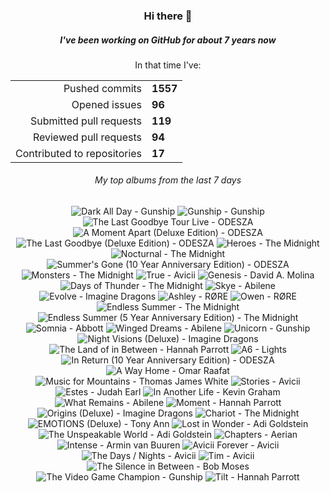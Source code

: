 <div align="center">
  <h3>Hi there 👋</h3>
  <h5>I've been working on GitHub for about 7 years now</h5>
  <p>In that time I've:</p>
  <table>
    <tr>
      <td align="right">Pushed commits</td>
      <td><strong>1557</strong></td>
    </tr>
    <tr>
      <td align="right">Opened issues</td>
      <td><strong>96</strong></td>
    </tr>
    <tr>
      <td align="right">Submitted pull requests</td>
      <td><strong>119</strong></td>
    </tr>
    <tr>
      <td align="right">Reviewed pull requests</td>
      <td><strong>94</strong></td>
    </tr>
    <tr>
      <td align="right">Contributed to repositories</td>
      <td><strong>17</strong></td>
    </tr>
  </table>

</div>
<!-- [![GitHub Streak](https://streak-stats.demolab.com?user=darynwhite&theme=dark&hide_border=true&date_format=%5BY.%5Dn.j&background=45%2C192ED0%2C000000)](https://git.io/streak-stats) -->

<div align="center">
  <h6>My top albums from the last 7 days</h6>
</div>


<!-- lastfm -->
<p align="center"><img src="https://lastfm.freetls.fastly.net/i/u/64s/c2402f6c2f3b47ab134051c80ed6f480.jpg" title="Dark All Day - Gunship"> <img src="https://lastfm.freetls.fastly.net/i/u/64s/99947e68c0f44af76f1559af8734afd0.jpg" title="Gunship - Gunship"> <img src="https://lastfm.freetls.fastly.net/i/u/64s/c9add86eac5aa56f7e36f916e4095380.gif" title="The Last Goodbye Tour Live - ODESZA"> <img src="https://lastfm.freetls.fastly.net/i/u/64s/3a732f7dd6ddc9f50e84c97875b6192c.jpg" title="A Moment Apart (Deluxe Edition) - ODESZA"> <img src="https://lastfm.freetls.fastly.net/i/u/64s/7ade51bd6cd0175a05549e68a04bea54.jpg" title="The Last Goodbye (Deluxe Edition) - ODESZA"> <img src="https://lastfm.freetls.fastly.net/i/u/64s/5526cfe62a8b32bc1cbcde8460e82784.jpg" title="Heroes - The Midnight"> <img src="https://lastfm.freetls.fastly.net/i/u/64s/11f907bafcbdb99b99a175761f9566cd.jpg" title="Nocturnal - The Midnight"> <img src="https://lastfm.freetls.fastly.net/i/u/64s/a8816946dc53e5400bda5c0bb1ee487a.jpg" title="Summer's Gone (10 Year Anniversary Edition) - ODESZA"> <img src="https://lastfm.freetls.fastly.net/i/u/64s/38cd7d135051d0759da0199810273027.jpg" title="Monsters - The Midnight"> <img src="https://lastfm.freetls.fastly.net/i/u/64s/f54f3b6ef26445a5bbb8a72f0f7830bd.png" title="True - Avicii"> <img src="https://lastfm.freetls.fastly.net/i/u/64s/c0c12ac9f2afc4ac0a8924b9ac1a6c72.jpg" title="Genesis - David A. Molina"> <img src="https://lastfm.freetls.fastly.net/i/u/64s/b853fde2d4783803ce144d1c1b4ae87e.jpg" title="Days of Thunder - The Midnight"> <img src="https://lastfm.freetls.fastly.net/i/u/64s/b32f0d69a9f0ee06d441a02daff65569.jpg" title="Skye - Abilene"> <img src="https://lastfm.freetls.fastly.net/i/u/64s/8c77e9f509c4dd3bca8d3ac6b5344ce5.png" title="Evolve - Imagine Dragons"> <img src="https://lastfm.freetls.fastly.net/i/u/64s/0605ac94ee875e46631c7d33fed07bb7.jpg" title="Ashley - RØRE"> <img src="https://lastfm.freetls.fastly.net/i/u/64s/52a7cfefbb075f71860ad604a282d1de.jpg" title="Owen - RØRE"> <img src="https://lastfm.freetls.fastly.net/i/u/64s/7c804b2219fb1978fd44013c9bfa5e24.jpg" title="Endless Summer - The Midnight"> <img src="https://lastfm.freetls.fastly.net/i/u/64s/2f4a947ad91af4cca347fd5822488a22.jpg" title="Endless Summer (5 Year Anniversary Edition) - The Midnight"> <img src="https://lastfm.freetls.fastly.net/i/u/64s/a7403c29da998233a0ce507bf321862b.jpg" title="Somnia - Abbott"> <img src="https://lastfm.freetls.fastly.net/i/u/64s/63e9b188c786835f816db3924a4e9308.jpg" title="Winged Dreams - Abilene"> <img src="https://lastfm.freetls.fastly.net/i/u/64s/d8c69121d829c66b65e6003a5d4415f8.jpg" title="Unicorn - Gunship"> <img src="https://lastfm.freetls.fastly.net/i/u/64s/ca8770d5ef7f08ffda7e5daa6d8b308e.jpg" title="Night Visions (Deluxe) - Imagine Dragons"> <img src="https://lastfm.freetls.fastly.net/i/u/64s/c93902899b5f5d89a17dacedb752709d.jpg" title="The Land of in Between - Hannah Parrott"> <img src="https://lastfm.freetls.fastly.net/i/u/64s/9c019286f3282154a84d5f149e2b938c.jpg" title="A6 - Lights"> <img src="https://lastfm.freetls.fastly.net/i/u/64s/d4ae381d45f9fc9ac7e687e33178a93b.jpg" title="In Return (10 Year Anniversary Edition) - ODESZA"> <img src="https://lastfm.freetls.fastly.net/i/u/64s/9de1a08a9d1da269d71fcec90b7769b8.jpg" title="A Way Home - Omar Raafat"> <img src="https://lastfm.freetls.fastly.net/i/u/64s/7a4535e88a384512c5e8fdda28245485.jpg" title="Music for Mountains - Thomas James White"> <img src="https://lastfm.freetls.fastly.net/i/u/64s/7e11890eb230518924d132ee1e31ec37.jpg" title="Stories - Avicii"> <img src="https://lastfm.freetls.fastly.net/i/u/64s/dcd595c00fa7122ec3e8cfcbcca71933.jpg" title="Estes - Judah Earl"> <img src="https://lastfm.freetls.fastly.net/i/u/64s/cf5dfd0844f086798d1c8a8a69aabe7a.png" title="In Another Life - Kevin Graham"> <img src="https://lastfm.freetls.fastly.net/i/u/64s/b4972f03656762528c4e9e0b1e27198c.jpg" title="What Remains - Abilene"> <img src="https://lastfm.freetls.fastly.net/i/u/64s/69df71be035ed6cc3467b13cc6b1a432.jpg" title="Moment - Hannah Parrott"> <img src="https://lastfm.freetls.fastly.net/i/u/64s/22fae11f52714165e3efeca3c14084ea.jpg" title="Origins (Deluxe) - Imagine Dragons"> <img src="https://lastfm.freetls.fastly.net/i/u/64s/aa5ef386753479a08f3d7a50da317adf.jpg" title="Chariot - The Midnight"> <img src="https://lastfm.freetls.fastly.net/i/u/64s/9b4191f60d3cce292c8b51ae00a0919f.jpg" title="EMOTIONS (Deluxe) - Tony Ann"> <img src="https://lastfm.freetls.fastly.net/i/u/64s/affc4b1bc1375ec8ccd1394858846e29.png" title="Lost in Wonder - Adi Goldstein"> <img src="https://lastfm.freetls.fastly.net/i/u/64s/6bab5c0a5693f17d0c9340910a2049cb.jpg" title="The Unspeakable World - Adi Goldstein"> <img src="https://lastfm.freetls.fastly.net/i/u/64s/daabd386e682f0514392fb965254b22a.jpg" title="Chapters - Aerian"> <img src="https://lastfm.freetls.fastly.net/i/u/64s/4bceb7d8a100400cb77468144ee60347.png" title="Intense - Armin van Buuren"> <img src="https://lastfm.freetls.fastly.net/i/u/64s/2c1865ea719cad02d91852b2f3ee5ab4.jpg" title="Avicii Forever - Avicii"> <img src="https://lastfm.freetls.fastly.net/i/u/64s/c1e4c4a2fb354132c100b3f654e6f34d.png" title="The Days / Nights - Avicii"> <img src="https://lastfm.freetls.fastly.net/i/u/64s/f2bdf437849a9aa2d4c2451e3621f1ec.png" title="Tim - Avicii"> <img src="https://lastfm.freetls.fastly.net/i/u/64s/3161828bdc75f7f630ab308591ebf748.jpg" title="The Silence in Between - Bob Moses"> <img src="https://lastfm.freetls.fastly.net/i/u/64s/8d20d80f6006b41329f03c449488f856.jpg" title="The Video Game Champion - Gunship"> <img src="https://lastfm.freetls.fastly.net/i/u/64s/65da997c7d585ccc09d77d156e3b7c7a.png" title="Tilt - Hannah Parrott"> </p>
